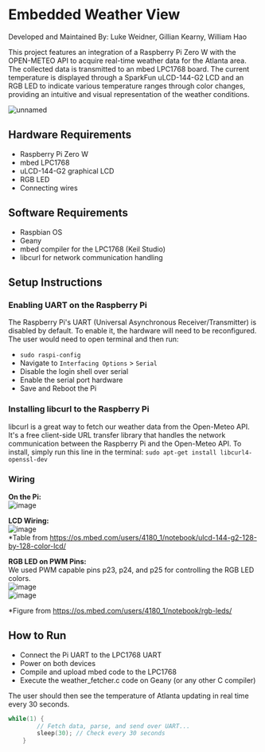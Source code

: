 # Embedded Weather View
Developed and Maintained By: Luke Weidner, Gillian Kearny, William Hao

This project features an integration of a Raspberry Pi Zero W with the OPEN-METEO API to acquire real-time weather data for the Atlanta area. The collected data is transmitted to an mbed LPC1768 board. The current temperature is displayed through a SparkFun uLCD-144-G2 LCD and an RGB LED to indicate various temperature ranges through color changes, providing an intuitive and visual representation of the weather conditions.

![unnamed](https://github.com/whao37/Embedded-Weather-Application-With-RPi-and-LPC1768/assets/86330766/6de370ce-77b8-496b-98f6-f332a0d26d52)
## Hardware Requirements
- Raspberry Pi Zero W
- mbed LPC1768
- uLCD-144-G2 graphical LCD
- RGB LED
- Connecting wires

## Software Requirements
- Raspbian OS
- Geany
- mbed compiler for the LPC1768 (Keil Studio)
- libcurl for network communication handling

## Setup Instructions
### Enabling UART on the Raspberry Pi
The Raspberry Pi's UART (Universal Asynchronous Receiver/Transmitter) is disabled by default. To enable it, the hardware will need to be reconfigured.
The user would need to open terminal and then run:
- `sudo raspi-config`
- Navigate to `Interfacing Options` > `Serial`
- Disable the login shell over serial
- Enable the serial port hardware
- Save and Reboot the Pi

### Installing libcurl to the Raspberry Pi
libcurl is a great way to fetch our weather data from the Open-Meteo API. It's a free client-side URL transfer library that handles the network communication between the Raspberry Pi and the Open-Meteo API.
To install, simply run this line in the terminal:
`sudo apt-get install libcurl4-openssl-dev`

### Wiring

**On the Pi:**  
![image](https://github.com/whao37/Embedded-Weather-Application-With-RPi-and-LPC1768/assets/86330766/9076bf5c-c88a-48bc-a365-9c3cd9aad327)

**LCD Wiring:**  
![image](https://github.com/whao37/Embedded-Weather-Application-With-RPi-and-LPC1768/assets/86330766/24d942be-bbfa-4c0a-beac-401587355438)  
*Table from https://os.mbed.com/users/4180_1/notebook/ulcd-144-g2-128-by-128-color-lcd/

**RGB LED on PWM Pins:**  
We used PWM capable pins p23, p24, and p25 for controlling the RGB LED colors.  
![image](https://github.com/whao37/Embedded-Weather-Application-With-RPi-and-LPC1768/assets/86330766/c855a858-0c41-489c-86dc-7272b3307855)  
![image](https://github.com/whao37/Embedded-Weather-Application-With-RPi-and-LPC1768/assets/86330766/fe378309-1c12-46fd-b401-2a10f3ed55ed)

*Figure from https://os.mbed.com/users/4180_1/notebook/rgb-leds/


## How to Run
- Connect the Pi UART to the LPC1768 UART
- Power on both devices
- Compile and upload mbed code to the LPC1768
- Execute the weather_fetcher.c code on Geany (or any other C compiler)

The user should then see the temperature of Atlanta updating in real time every 30 seconds.
```c
while(1) {
        // Fetch data, parse, and send over UART...
        sleep(30); // Check every 30 seconds
    }
```
